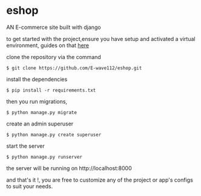 # eshop
AN E-commerce site built with django

to get started with the project,ensure you have setup and activated a virtual environment, guides on that [here](https://realpython.com/python-virtual-environments-a-primer/)

clone the repository via the command

```
$ git clone https://github.com/E-wave112/eshop.git
```
install the dependencies

```
$ pip install -r requirements.txt
```

then you run migrations,
```
$ python manage.py migrate
```

create an admin superuser
```
$ python manage.py create superuser
```
start the server
```
$ python manage.py runserver
```
the server will be running on http://localhost:8000

and that's it !, you are free to customize any of the project or app's configs to suit your needs.

